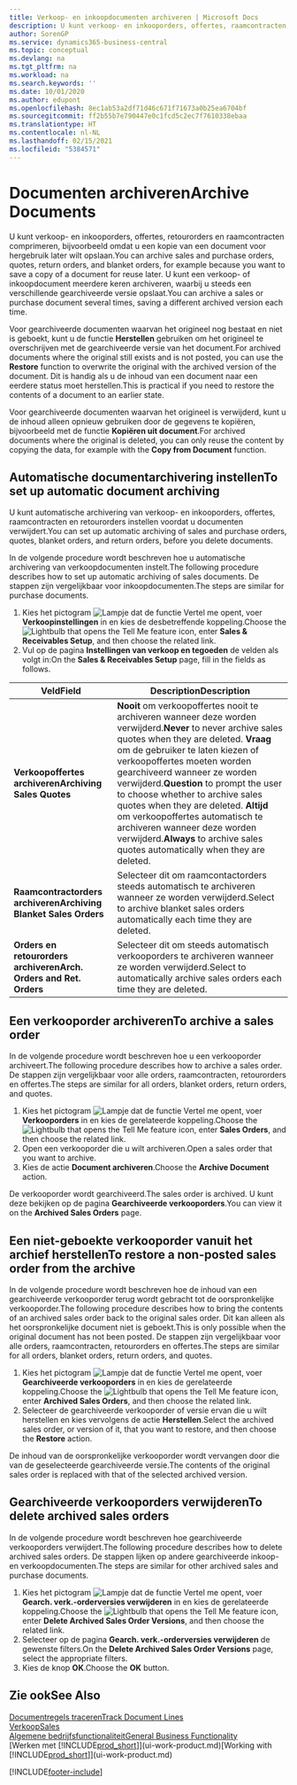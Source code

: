 ```yaml
---
title: Verkoop- en inkoopdocumenten archiveren | Microsoft Docs
description: U kunt verkoop- en inkooporders, offertes, raamcontracten, retourorders en raamcontracten archiveren en u kunt het gearchiveerde document gebruiken om het document waaruit het is gearchiveerd, opnieuw te maken.
author: SorenGP
ms.service: dynamics365-business-central
ms.topic: conceptual
ms.devlang: na
ms.tgt_pltfrm: na
ms.workload: na
ms.search.keywords: ''
ms.date: 10/01/2020
ms.author: edupont
ms.openlocfilehash: 8ec1ab53a2df71d46c671f71673a0b25ea6704bf
ms.sourcegitcommit: ff2b55b7e790447e0c1fcd5c2ec7f7610338ebaa
ms.translationtype: HT
ms.contentlocale: nl-NL
ms.lasthandoff: 02/15/2021
ms.locfileid: "5384571"
---
```

# <a name="archive-documents"></a><span data-ttu-id="b0bf4-103">Documenten archiveren</span><span class="sxs-lookup"><span data-stu-id="b0bf4-103">Archive Documents</span></span>
<span data-ttu-id="b0bf4-104">U kunt verkoop- en inkooporders, offertes, retourorders en raamcontracten comprimeren, bijvoorbeeld omdat u een kopie van een document voor hergebruik later wilt opslaan.</span><span class="sxs-lookup"><span data-stu-id="b0bf4-104">You can archive sales and purchase orders, quotes, return orders, and blanket orders, for example because you want to save a copy of a document for reuse later.</span></span> <span data-ttu-id="b0bf4-105">U kunt een verkoop- of inkoopdocument meerdere keren archiveren, waarbij u steeds een verschillende gearchiveerde versie opslaat.</span><span class="sxs-lookup"><span data-stu-id="b0bf4-105">You can archive a sales or purchase document several times, saving a different archived version each time.</span></span>

<span data-ttu-id="b0bf4-106">Voor gearchiveerde documenten waarvan het origineel nog bestaat en niet is geboekt, kunt u de functie **Herstellen** gebruiken om het origineel te overschrijven met de gearchiveerde versie van het document.</span><span class="sxs-lookup"><span data-stu-id="b0bf4-106">For archived documents where the original still exists and is not posted, you can use the **Restore** function to overwrite the original with the archived version of the document.</span></span> <span data-ttu-id="b0bf4-107">Dit is handig als u de inhoud van een document naar een eerdere status moet herstellen.</span><span class="sxs-lookup"><span data-stu-id="b0bf4-107">This is practical if you need to restore the contents of a document to an earlier state.</span></span>

<span data-ttu-id="b0bf4-108">Voor gearchiveerde documenten waarvan het origineel is verwijderd, kunt u de inhoud alleen opnieuw gebruiken door de gegevens te kopiëren, bijvoorbeeld met de functie **Kopiëren uit document**.</span><span class="sxs-lookup"><span data-stu-id="b0bf4-108">For archived documents where the original is deleted, you can only reuse the content by copying the data, for example with the **Copy from Document** function.</span></span>   

## <a name="to-set-up-automatic-document-archiving"></a><span data-ttu-id="b0bf4-109">Automatische documentarchivering instellen</span><span class="sxs-lookup"><span data-stu-id="b0bf4-109">To set up automatic document archiving</span></span>  
<span data-ttu-id="b0bf4-110">U kunt automatische archivering van verkoop- en inkooporders, offertes, raamcontracten en retourorders instellen voordat u documenten verwijdert.</span><span class="sxs-lookup"><span data-stu-id="b0bf4-110">You can set up automatic archiving of sales and purchase orders, quotes, blanket orders, and return orders, before you delete documents.</span></span>

<span data-ttu-id="b0bf4-111">In de volgende procedure wordt beschreven hoe u automatische archivering van verkoopdocumenten instelt.</span><span class="sxs-lookup"><span data-stu-id="b0bf4-111">The following procedure describes how to set up automatic archiving of sales documents.</span></span> <span data-ttu-id="b0bf4-112">De stappen zijn vergelijkbaar voor inkoopdocumenten.</span><span class="sxs-lookup"><span data-stu-id="b0bf4-112">The steps are similar for purchase documents.</span></span>
1.  <span data-ttu-id="b0bf4-113">Kies het pictogram ![Lampje dat de functie Vertel me opent](media/ui-search/search_small.png "Vertel me wat u wilt doen"), voer **Verkoopinstellingen** in en kies de desbetreffende koppeling.</span><span class="sxs-lookup"><span data-stu-id="b0bf4-113">Choose the ![Lightbulb that opens the Tell Me feature](media/ui-search/search_small.png "Tell me what you want to do") icon, enter **Sales & Receivables Setup**, and then choose the related link.</span></span>
2. <span data-ttu-id="b0bf4-114">Vul op de pagina **Instellingen van verkoop en tegoeden** de velden als volgt in:</span><span class="sxs-lookup"><span data-stu-id="b0bf4-114">On the **Sales & Receivables Setup** page, fill in the fields as follows.</span></span>

|<span data-ttu-id="b0bf4-115">Veld</span><span class="sxs-lookup"><span data-stu-id="b0bf4-115">Field</span></span>|<span data-ttu-id="b0bf4-116">Description</span><span class="sxs-lookup"><span data-stu-id="b0bf4-116">Description</span></span>|
|-----|-----------|
|<span data-ttu-id="b0bf4-117">**Verkoopoffertes archiveren**</span><span class="sxs-lookup"><span data-stu-id="b0bf4-117">**Archiving Sales Quotes**</span></span>|<span data-ttu-id="b0bf4-118">**Nooit** om verkoopoffertes nooit te archiveren wanneer deze worden verwijderd.</span><span class="sxs-lookup"><span data-stu-id="b0bf4-118">**Never** to never archive sales quotes when they are deleted.</span></span> <span data-ttu-id="b0bf4-119">**Vraag** om de gebruiker te laten kiezen of verkoopoffertes moeten worden gearchiveerd wanneer ze worden verwijderd.</span><span class="sxs-lookup"><span data-stu-id="b0bf4-119">**Question** to prompt the user to choose whether to archive sales quotes when they are deleted.</span></span> <span data-ttu-id="b0bf4-120">**Altijd** om verkoopoffertes automatisch te archiveren wanneer deze worden verwijderd.</span><span class="sxs-lookup"><span data-stu-id="b0bf4-120">**Always** to archive sales quotes automatically when they are deleted.</span></span>|
|<span data-ttu-id="b0bf4-121">**Raamcontractorders archiveren**</span><span class="sxs-lookup"><span data-stu-id="b0bf4-121">**Archiving Blanket Sales Orders**</span></span>|<span data-ttu-id="b0bf4-122">Selecteer dit om raamcontactorders steeds automatisch te archiveren wanneer ze worden verwijderd.</span><span class="sxs-lookup"><span data-stu-id="b0bf4-122">Select to archive blanket sales orders automatically each time they are deleted.</span></span>|
|<span data-ttu-id="b0bf4-123">**Orders en retourorders archiveren**</span><span class="sxs-lookup"><span data-stu-id="b0bf4-123">**Arch. Orders and Ret. Orders**</span></span>|<span data-ttu-id="b0bf4-124">Selecteer dit om steeds automatisch verkooporders te archiveren wanneer ze worden verwijderd.</span><span class="sxs-lookup"><span data-stu-id="b0bf4-124">Select to automatically archive sales orders each time they are deleted.</span></span>|

## <a name="to-archive-a-sales-order"></a><span data-ttu-id="b0bf4-125">Een verkooporder archiveren</span><span class="sxs-lookup"><span data-stu-id="b0bf4-125">To archive a sales order</span></span>
<span data-ttu-id="b0bf4-126">In de volgende procedure wordt beschreven hoe u een verkooporder archiveert.</span><span class="sxs-lookup"><span data-stu-id="b0bf4-126">The following procedure describes how to archive a sales order.</span></span> <span data-ttu-id="b0bf4-127">De stappen zijn vergelijkbaar voor alle orders, raamcontracten, retourorders en offertes.</span><span class="sxs-lookup"><span data-stu-id="b0bf4-127">The steps are similar for all orders, blanket orders, return orders, and quotes.</span></span>

1.  <span data-ttu-id="b0bf4-128">Kies het pictogram ![Lampje dat de functie Vertel me opent](media/ui-search/search_small.png "Vertel me wat u wilt doen"), voer **Verkooporders** in en kies de gerelateerde koppeling.</span><span class="sxs-lookup"><span data-stu-id="b0bf4-128">Choose the ![Lightbulb that opens the Tell Me feature](media/ui-search/search_small.png "Tell me what you want to do") icon, enter **Sales Orders**, and then choose the related link.</span></span>  
2.  <span data-ttu-id="b0bf4-129">Open een verkooporder die u wilt archiveren.</span><span class="sxs-lookup"><span data-stu-id="b0bf4-129">Open a sales order that you want to archive.</span></span>  
3.  <span data-ttu-id="b0bf4-130">Kies de actie **Document archiveren**.</span><span class="sxs-lookup"><span data-stu-id="b0bf4-130">Choose the **Archive Document** action.</span></span>

<span data-ttu-id="b0bf4-131">De verkooporder wordt gearchiveerd.</span><span class="sxs-lookup"><span data-stu-id="b0bf4-131">The sales order is archived.</span></span> <span data-ttu-id="b0bf4-132">U kunt deze bekijken op de pagina **Gearchiveerde verkooporders**.</span><span class="sxs-lookup"><span data-stu-id="b0bf4-132">You can view it on the **Archived Sales Orders** page.</span></span>

## <a name="to-restore-a-non-posted-sales-order-from-the-archive"></a><span data-ttu-id="b0bf4-133">Een niet-geboekte verkooporder vanuit het archief herstellen</span><span class="sxs-lookup"><span data-stu-id="b0bf4-133">To restore a non-posted sales order from the archive</span></span>
<span data-ttu-id="b0bf4-134">In de volgende procedure wordt beschreven hoe de inhoud van een gearchiveerde verkooporder terug wordt gebracht tot de oorspronkelijke verkooporder.</span><span class="sxs-lookup"><span data-stu-id="b0bf4-134">The following procedure describes how to bring the contents of an archived sales order back to the original sales order.</span></span> <span data-ttu-id="b0bf4-135">Dit kan alleen als het oorspronkelijke document niet is geboekt.</span><span class="sxs-lookup"><span data-stu-id="b0bf4-135">This is only possible when the original document has not been posted.</span></span> <span data-ttu-id="b0bf4-136">De stappen zijn vergelijkbaar voor alle orders, raamcontracten, retourorders en offertes.</span><span class="sxs-lookup"><span data-stu-id="b0bf4-136">The steps are similar for all orders, blanket orders, return orders, and quotes.</span></span>

1. <span data-ttu-id="b0bf4-137">Kies het pictogram ![Lampje dat de functie Vertel me opent](media/ui-search/search_small.png "Vertel me wat u wilt doen"), voer **Gearchiveerde verkooporders** in en kies de gerelateerde koppeling.</span><span class="sxs-lookup"><span data-stu-id="b0bf4-137">Choose the ![Lightbulb that opens the Tell Me feature](media/ui-search/search_small.png "Tell me what you want to do") icon, enter **Archived Sales Orders**, and then choose the related link.</span></span>
2. <span data-ttu-id="b0bf4-138">Selecteer de gearchiveerde verkooporder of versie ervan die u wilt herstellen en kies vervolgens de actie **Herstellen**.</span><span class="sxs-lookup"><span data-stu-id="b0bf4-138">Select the archived sales order, or version of it, that you want to restore, and then choose the **Restore** action.</span></span>  

<span data-ttu-id="b0bf4-139">De inhoud van de oorspronkelijke verkooporder wordt vervangen door die van de geselecteerde gearchiveerde versie.</span><span class="sxs-lookup"><span data-stu-id="b0bf4-139">The contents of the original sales order is replaced with that of the selected archived version.</span></span>

## <a name="to-delete-archived-sales-orders"></a><span data-ttu-id="b0bf4-140">Gearchiveerde verkooporders verwijderen</span><span class="sxs-lookup"><span data-stu-id="b0bf4-140">To delete archived sales orders</span></span>
<span data-ttu-id="b0bf4-141">In de volgende procedure wordt beschreven hoe gearchiveerde verkooporders verwijdert.</span><span class="sxs-lookup"><span data-stu-id="b0bf4-141">The following procedure describes how to delete archived sales orders.</span></span> <span data-ttu-id="b0bf4-142">De stappen lijken op andere gearchiveerde inkoop- en verkoopdocumenten.</span><span class="sxs-lookup"><span data-stu-id="b0bf4-142">The steps are similar for other archived sales and purchase documents.</span></span>

1.  <span data-ttu-id="b0bf4-143">Kies het pictogram ![Lampje dat de functie Vertel me opent](media/ui-search/search_small.png "Vertel me wat u wilt doen"), voer **Gearch. verk.-orderversies verwijderen** in en kies de gerelateerde koppeling.</span><span class="sxs-lookup"><span data-stu-id="b0bf4-143">Choose the ![Lightbulb that opens the Tell Me feature](media/ui-search/search_small.png "Tell me what you want to do") icon, enter **Delete Archived Sales Order Versions**, and then choose the related link.</span></span>  
2.  <span data-ttu-id="b0bf4-144">Selecteer op de pagina **Gearch. verk.-orderversies verwijderen** de gewenste filters.</span><span class="sxs-lookup"><span data-stu-id="b0bf4-144">On the **Delete Archived Sales Order Versions** page, select the appropriate filters.</span></span>  
3.  <span data-ttu-id="b0bf4-145">Kies de knop **OK**.</span><span class="sxs-lookup"><span data-stu-id="b0bf4-145">Choose the **OK** button.</span></span>

## <a name="see-also"></a><span data-ttu-id="b0bf4-146">Zie ook</span><span class="sxs-lookup"><span data-stu-id="b0bf4-146">See Also</span></span>
[<span data-ttu-id="b0bf4-147">Documentregels traceren</span><span class="sxs-lookup"><span data-stu-id="b0bf4-147">Track Document Lines</span></span>](across-how-to-track-document-lines.md)  
[<span data-ttu-id="b0bf4-148">Verkoop</span><span class="sxs-lookup"><span data-stu-id="b0bf4-148">Sales</span></span>](sales-manage-sales.md)  
[<span data-ttu-id="b0bf4-149">Algemene bedrijfsfunctionaliteit</span><span class="sxs-lookup"><span data-stu-id="b0bf4-149">General Business Functionality</span></span>](ui-across-business-areas.md)  
<span data-ttu-id="b0bf4-150">[Werken met [!INCLUDE[prod_short](includes/prod_short.md)]](ui-work-product.md)</span><span class="sxs-lookup"><span data-stu-id="b0bf4-150">[Working with [!INCLUDE[prod_short](includes/prod_short.md)]](ui-work-product.md)</span></span>


[!INCLUDE[footer-include](includes/footer-banner.md)]